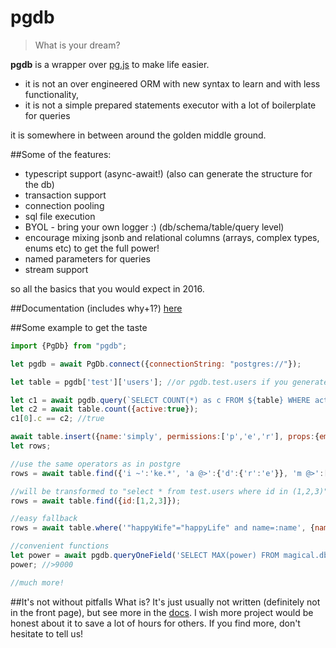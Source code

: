 # pgdb
> What is your dream?

**pgdb** is a wrapper over [pg.js](https://github.com/brianc/node-postgres) to make life easier.
- it is not an over engineered ORM with new syntax to learn and with less functionality, 
- it is not a simple prepared statements executor with a lot of boilerplate for queries 

it is somewhere in between around the golden middle ground.

##Some of the features:
- typescript support (async-await!) (also can generate the structure for the db)
- transaction support
- connection pooling
- sql file execution
- BYOL - bring your own logger :) (db/schema/table/query level)
- encourage mixing jsonb and relational columns (arrays, complex types, enums etc) to get the full power!
- named parameters for queries
- stream support

so all the basics that you would expect in 2016.

##Documentation (includes why+1?)
[here](http://pgdb.readthedocs.io/en/latest/)

##Some example to get the taste
```js
import {PgDb} from "pgdb";

let pgdb = await PgDb.connect({connectionString: "postgres://"});

let table = pgdb['test']['users']; //or pgdb.test.users if you generate the interface

let c1 = await pgdb.query(`SELECT COUNT(*) as c FROM ${table} WHERE active=:active`, {active:true});
let c2 = await table.count({active:true});
c1[0].c == c2; //true

await table.insert({name:'simply', permissions:['p','e','r'], props:{email:'f@e.ct'}});
let rows;

//use the same operators as in postgre
rows = await table.find({'i ~':'ke.*', 'a @>':{'d':{'r':'e'}}, 'm @>':['!']});

//will be transformed to "select * from test.users where id in (1,2,3)"
rows = await table.find({id:[1,2,3]});

//easy fallback 
rows = await table.where('"happyWife"="happyLife" and name=:name', {name:'me'});

//convenient functions
let power = await pgdb.queryOneField('SELECT MAX(power) FROM magical.dbhandlers');
power; //>9000

//much more!

```

##It's not without pitfalls
What is? It's just usually not written (definitely not in the front page), but see more in the [docs](http://pgdb.readthedocs.io/en/latest/).
I wish more project would be honest about it to save a lot of hours for others. If you find more,
don't hesitate to tell us!
